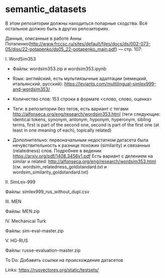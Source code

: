 # semantic_datasets

В этом репозитории должны находиться попарные сходства. Всё остальное должно быть в других репозиториях.

Данные, описанные в работе Анны Потапенко(http://www.frccsc.ru/sites/default/files/docs/ds/002-073-05/diss/22-potapenko/ds05_22-potapenko_main.pdf) — стр. 107:

I. WordSim353

- Файлы: wordsim353.zip и wordsim353.ipynb
- Язык: английский, есть мультиязычные адаптации (немецкий, итальянский, русский): https://leviants.com/multilingual-simlex999-and-wordsim353/
- Количество слов: 153 строки в формате <слово, слово, оценка>
- Теги: в репозитории без тегов, есть вариант с тегами http://alfonseca.org/eng/research/wordsim353.html (теги следующие: identical tokens, synonym, antonym, hyponym, hyperonym, sibling terms, first is part of the second one, second is part of the first one (at least in one meaning of each), topically related)

- Дополнительно: первоначальным недостатком датасета была нечувствительность к разнице похожих (similarity) и связанных (relatedness) слов. Подробнее в ведении https://arxiv.org/pdf/1408.3456v1.pdf Есть вариант с делением на similar и related: http://alfonseca.org/eng/research/wordsim353.html (см. wordsim_relatedness_goldstandard.txt и wordsim_similarity_goldstandard.txt) 

II. SimLex-999

Файлы: simlex999_rus_without_dupl.csv

III. MEN

Файлы: MEN.zip

IV. Mechanical Turk

Файлы: sim-eval-master.zip

V. HG-RUS

Файлы: russe-evaluation-master.zip

To Do:
Добавить ссылки на происхождение датасетов

Links:
https://rusvectores.org/static/testsets/
